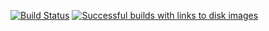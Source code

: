 [![Build Status](https://circleci.com/gh/davedoesdev/dobby.svg?style=svg)](https://circleci.com/gh/davedoesdev/dobby) [![Successful builds with links to disk images](http://rawgit.davedoesdev.com/davedoesdev/dobby/master/builds.svg)](http://rawgit.davedoesdev.com/davedoesdev/dobby/master/.circle-ci/builds.html)

